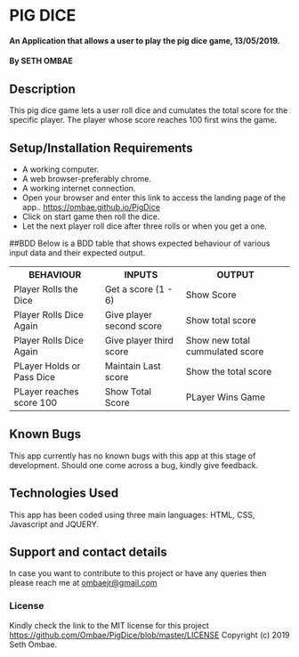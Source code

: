 # PIG DICE
#### An Application that allows a user to play the pig dice game, 13/05/2019.
#### By **SETH OMBAE**

## Description
This pig dice game lets a user roll dice and cumulates the total score for the specific player.
The player whose score reaches 100 first wins the game.

## Setup/Installation Requirements
* A working computer.
* A web browser-preferably chrome.
* A working internet connection.
* Open your browser and enter this link to access the landing page of the app.. https://ombae.github.io/PigDice
* Click on start game then roll the dice.
* Let the next player roll dice after three rolls or when you get a one.

##BDD
Below is a BDD table that shows expected behaviour of various input data and their expected output.

<table>
  <tr>
    <th>BEHAVIOUR</th>
    <th>INPUTS</th>
    <th>OUTPUT</th>
  </tr>
  <tr>
  <td>Player Rolls the Dice</td>
  <td>Get a score (1 - 6)</td>
  <td>Show Score</td>
  </tr>
  <tr>
  <td>Player Rolls Dice Again</td>
  <td>Give player second score</td>
  <td>Show total score</td>
  </tr>
  <tr>
  <td>Player Rolls Dice Again</td>
  <td>Give player third score</td>
  <td>Show new total cummulated score</td>
  </tr>
  <tr>
    <td>PLayer Holds or Pass Dice</td>
    <td>Maintain Last score</td>
    <td>Show the total score</td>
  </tr>
  <tr>
    <td>PLayer reaches score 100</td>
    <td>Show Total Score</td>
    <td>PLayer Wins Game</td>
  </tr>
</table>

## Known Bugs
This app currently has no known bugs with this app at this stage of development. Should one come across a bug, kindly give feedback.

## Technologies Used
This app has been coded using three main languages: HTML, CSS, Javascript and JQUERY.

## Support and contact details
In case you want to contribute to this project or have any queries then please reach me at ombaejr@gmail.com

### License
Kindly check the link to the MIT license for this project https://github.com/Ombae/PigDice/blob/master/LICENSE
Copyright (c) 2019 Seth Ombae.

